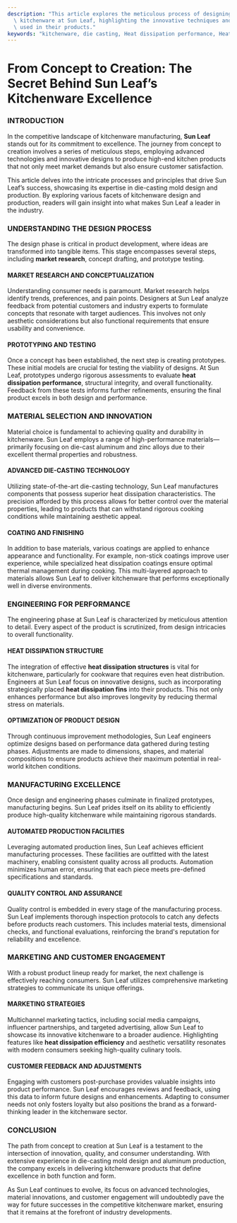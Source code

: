 ```yaml
---
description: "This article explores the meticulous process of designing and producing high-quality\
  \ kitchenware at Sun Leaf, highlighting the innovative techniques and materials\
  \ used in their products."
keywords: "kitchenware, die casting, Heat dissipation performance, Heat dissipation fins"
---
```

# From Concept to Creation: The Secret Behind Sun Leaf’s Kitchenware Excellence

### INTRODUCTION

In the competitive landscape of kitchenware manufacturing, **Sun Leaf** stands out for its commitment to excellence. The journey from concept to creation involves a series of meticulous steps, employing advanced technologies and innovative designs to produce high-end kitchen products that not only meet market demands but also ensure customer satisfaction. 

This article delves into the intricate processes and principles that drive Sun Leaf’s success, showcasing its expertise in die-casting mold design and production. By exploring various facets of kitchenware design and production, readers will gain insight into what makes Sun Leaf a leader in the industry.

### UNDERSTANDING THE DESIGN PROCESS

The design phase is critical in product development, where ideas are transformed into tangible items. This stage encompasses several steps, including **market research**, concept drafting, and prototype testing.

#### MARKET RESEARCH AND CONCEPTUALIZATION

Understanding consumer needs is paramount. Market research helps identify trends, preferences, and pain points. Designers at Sun Leaf analyze feedback from potential customers and industry experts to formulate concepts that resonate with target audiences. This involves not only aesthetic considerations but also functional requirements that ensure usability and convenience.

#### PROTOTYPING AND TESTING

Once a concept has been established, the next step is creating prototypes. These initial models are crucial for testing the viability of designs. At Sun Leaf, prototypes undergo rigorous assessments to evaluate **heat dissipation performance**, structural integrity, and overall functionality. Feedback from these tests informs further refinements, ensuring the final product excels in both design and performance.

### MATERIAL SELECTION AND INNOVATION

Material choice is fundamental to achieving quality and durability in kitchenware. Sun Leaf employs a range of high-performance materials—primarily focusing on die-cast aluminum and zinc alloys due to their excellent thermal properties and robustness.

#### ADVANCED DIE-CASTING TECHNOLOGY

Utilizing state-of-the-art die-casting technology, Sun Leaf manufactures components that possess superior heat dissipation characteristics. The precision afforded by this process allows for better control over the material properties, leading to products that can withstand rigorous cooking conditions while maintaining aesthetic appeal. 

#### COATING AND FINISHING

In addition to base materials, various coatings are applied to enhance appearance and functionality. For example, non-stick coatings improve user experience, while specialized heat dissipation coatings ensure optimal thermal management during cooking. This multi-layered approach to materials allows Sun Leaf to deliver kitchenware that performs exceptionally well in diverse environments.

### ENGINEERING FOR PERFORMANCE

The engineering phase at Sun Leaf is characterized by meticulous attention to detail. Every aspect of the product is scrutinized, from design intricacies to overall functionality.

#### HEAT DISSIPATION STRUCTURE

The integration of effective **heat dissipation structures** is vital for kitchenware, particularly for cookware that requires even heat distribution. Engineers at Sun Leaf focus on innovative designs, such as incorporating strategically placed **heat dissipation fins** into their products. This not only enhances performance but also improves longevity by reducing thermal stress on materials.

#### OPTIMIZATION OF PRODUCT DESIGN

Through continuous improvement methodologies, Sun Leaf engineers optimize designs based on performance data gathered during testing phases. Adjustments are made to dimensions, shapes, and material compositions to ensure products achieve their maximum potential in real-world kitchen conditions. 

### MANUFACTURING EXCELLENCE

Once design and engineering phases culminate in finalized prototypes, manufacturing begins. Sun Leaf prides itself on its ability to efficiently produce high-quality kitchenware while maintaining rigorous standards.

#### AUTOMATED PRODUCTION FACILITIES

Leveraging automated production lines, Sun Leaf achieves efficient manufacturing processes. These facilities are outfitted with the latest machinery, enabling consistent quality across all products. Automation minimizes human error, ensuring that each piece meets pre-defined specifications and standards.

#### QUALITY CONTROL AND ASSURANCE

Quality control is embedded in every stage of the manufacturing process. Sun Leaf implements thorough inspection protocols to catch any defects before products reach customers. This includes material tests, dimensional checks, and functional evaluations, reinforcing the brand's reputation for reliability and excellence.

### MARKETING AND CUSTOMER ENGAGEMENT

With a robust product lineup ready for market, the next challenge is effectively reaching consumers. Sun Leaf utilizes comprehensive marketing strategies to communicate its unique offerings.

#### MARKETING STRATEGIES

Multichannel marketing tactics, including social media campaigns, influencer partnerships, and targeted advertising, allow Sun Leaf to showcase its innovative kitchenware to a broader audience. Highlighting features like **heat dissipation efficiency** and aesthetic versatility resonates with modern consumers seeking high-quality culinary tools.

#### CUSTOMER FEEDBACK AND ADJUSTMENTS

Engaging with customers post-purchase provides valuable insights into product performance. Sun Leaf encourages reviews and feedback, using this data to inform future designs and enhancements. Adapting to consumer needs not only fosters loyalty but also positions the brand as a forward-thinking leader in the kitchenware sector.

### CONCLUSION

The path from concept to creation at Sun Leaf is a testament to the intersection of innovation, quality, and consumer understanding. With extensive experience in die-casting mold design and aluminum production, the company excels in delivering kitchenware products that define excellence in both function and form.

As Sun Leaf continues to evolve, its focus on advanced technologies, material innovations, and customer engagement will undoubtedly pave the way for future successes in the competitive kitchenware market, ensuring that it remains at the forefront of industry developments.

